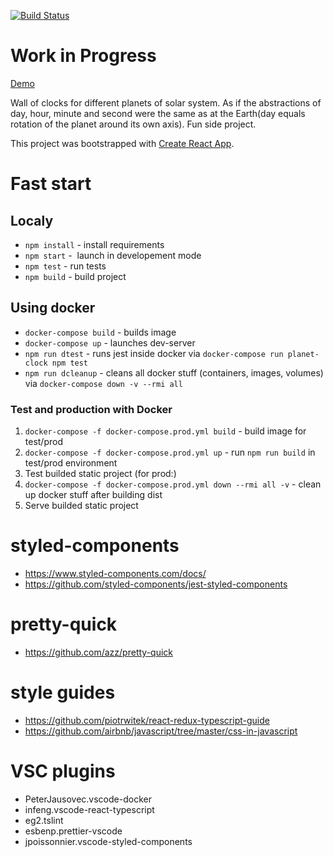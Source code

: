 [![Build Status](https://travis-ci.com/bezdonas/planet-clock.svg?branch=master)](https://travis-ci.com/bezdonas/planet-clock)

# Work in Progress

[Demo](https://planet-clock.herokuapp.com/)

Wall of clocks for different planets of solar system. As if the abstractions of day, hour, minute and second were the same as at the Earth(day equals rotation of the planet around its own axis). Fun side project.

This project was bootstrapped with [Create React App](https://github.com/facebookincubator/create-react-app).

# Fast start

## Localy
- `npm install` - install requirements
- `npm start` -  launch in developement mode
- `npm test` - run tests
- `npm build` - build project

## Using docker
- `docker-compose build` - builds image
- `docker-compose up` - launches dev-server
- `npm run dtest` - runs jest inside docker via `docker-compose run planet-clock npm test`
- `npm run dcleanup` - cleans all docker stuff (containers, images, volumes) via `docker-compose down -v --rmi all`

### Test and production with Docker
1) `docker-compose -f docker-compose.prod.yml build` - build image for test/prod
2) `docker-compose -f docker-compose.prod.yml up` - run `npm run build` in test/prod environment
3) Test builded static project
(for prod:)
4) `docker-compose -f docker-compose.prod.yml down --rmi all -v` - clean up docker stuff after building dist
5) Serve builded static project

# styled-components

- https://www.styled-components.com/docs/
- https://github.com/styled-components/jest-styled-components

# pretty-quick

- https://github.com/azz/pretty-quick

# style guides

- https://github.com/piotrwitek/react-redux-typescript-guide
- https://github.com/airbnb/javascript/tree/master/css-in-javascript

# VSC plugins

- PeterJausovec.vscode-docker
- infeng.vscode-react-typescript
- eg2.tslint
- esbenp.prettier-vscode
- jpoissonnier.vscode-styled-components
